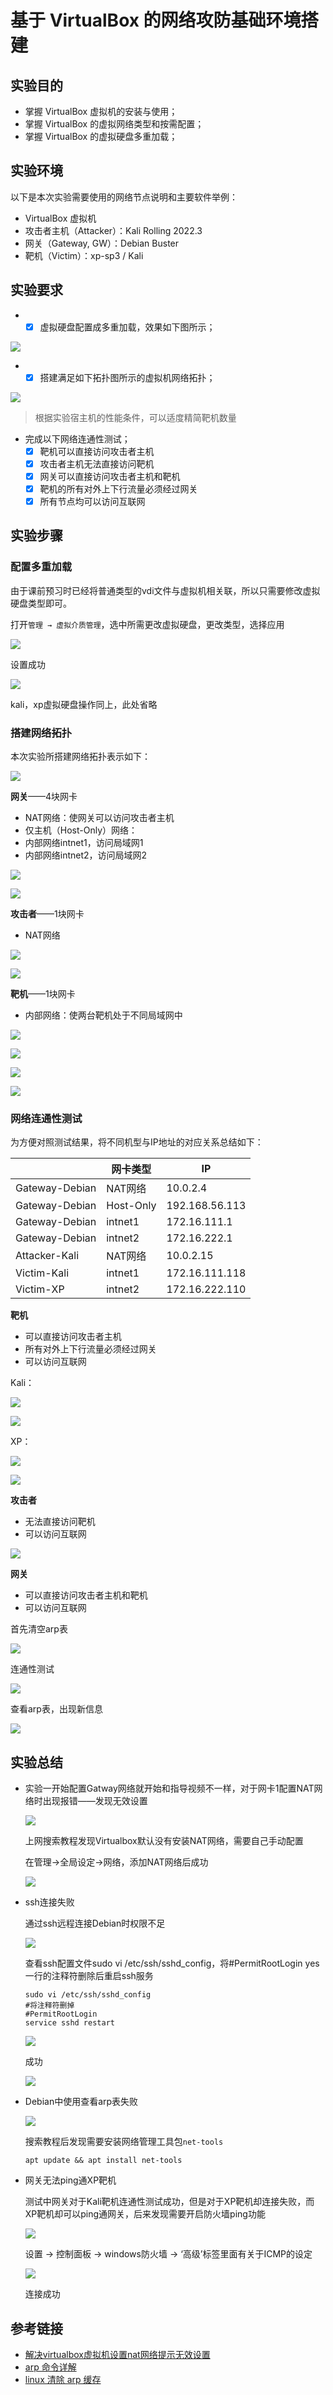 # 基于 VirtualBox 的网络攻防基础环境搭建

## 实验目的

* 掌握 VirtualBox 虚拟机的安装与使用；
* 掌握 VirtualBox 的虚拟网络类型和按需配置；
* 掌握 VirtualBox 的虚拟硬盘多重加载；

## 实验环境

以下是本次实验需要使用的网络节点说明和主要软件举例：

* VirtualBox 虚拟机
* 攻击者主机（Attacker）：Kali Rolling 2022.3
* 网关（Gateway, GW）：Debian Buster
* 靶机（Victim）：xp-sp3 / Kali

## 实验要求

* - [x] 虚拟硬盘配置成多重加载，效果如下图所示；

![](img/demand1.png)

* - [x] 搭建满足如下拓扑图所示的虚拟机网络拓扑；

![](img/demand2.png)



> 根据实验宿主机的性能条件，可以适度精简靶机数量

* 完成以下网络连通性测试；
    - [x] 靶机可以直接访问攻击者主机
    - [x] 攻击者主机无法直接访问靶机
    - [x] 网关可以直接访问攻击者主机和靶机
    - [x] 靶机的所有对外上下行流量必须经过网关
    - [x] 所有节点均可以访问互联网

## 实验步骤

### 配置多重加载

由于课前预习时已经将普通类型的vdi文件与虚拟机相关联，所以只需要修改虚拟硬盘类型即可。

打开`管理 → 虚拟介质管理`，选中所需更改虚拟硬盘，更改类型，选择应用

![](img/multiattach-debian.png)

设置成功

![](img/multi-apply.png)

kali，xp虚拟硬盘操作同上，此处省略

### 搭建网络拓扑

本次实验所搭建网络拓扑表示如下：

![](img/net-top.png)

**网关**——4块网卡

- NAT网络：使网关可以访问攻击者主机
- 仅主机（Host-Only）网络：
- 内部网络intnet1，访问局域网1
- 内部网络intnet2，访问局域网2

![](img/gateway-net.png)

![](img/gateway-ip.png)

**攻击者**——1块网卡

- NAT网络

![](img/Attacker-net.png)

![](img/attacker-ip.png)

**靶机**——1块网卡

- 内部网络：使两台靶机处于不同局域网中

![](img/kali-net.png)

![](img/kali-ip.png)

![](img/xp-net.png)

![](img/xp-ip.png)

### 网络连通性测试

为方便对照测试结果，将不同机型与IP地址的对应关系总结如下：

|                | 网卡类型  | IP             |
| -------------- | --------- | -------------- |
| Gateway-Debian | NAT网络   | 10.0.2.4       |
| Gateway-Debian | Host-Only | 192.168.56.113 |
| Gateway-Debian | intnet1   | 172.16.111.1   |
| Gateway-Debian | intnet2   | 172.16.222.1   |
| Attacker-Kali  | NAT网络   | 10.0.2.15      |
| Victim-Kali    | intnet1   | 172.16.111.118 |
| Victim-XP      | intnet2   | 172.16.222.110 |

**靶机**

- 可以直接访问攻击者主机
- 所有对外上下行流量必须经过网关
- 可以访问互联网

Kali：

![](img/vic-kali-ping.png)

![](img/gw-kali.png)

XP：

![](img/vic-xp-ping.png)

![](img/gw-xp.png)

**攻击者**

- 无法直接访问靶机
- 可以访问互联网

![](img/Attacker-ping.png)

**网关**

- 可以直接访问攻击者主机和靶机
- 可以访问互联网

首先清空arp表

![](img/arp-d.png)

连通性测试

![](img/gw-ping1.png)

查看arp表，出现新信息

![](img/arp.png)

## 实验总结

- 实验一开始配置Gatway网络就开始和指导视频不一样，对于网卡1配置NAT网络时出现报错——发现无效设置

  ![](img/natnetwork-error.png)

  上网搜索教程发现Virtualbox默认没有安装NAT网络，需要自己手动配置

  在管理→全局设定→网络，添加NAT网络后成功

  ![](img/natnetwork.png)

- ssh连接失败

  通过ssh远程连接Debian时权限不足

  ![](img/ssh-fail.png)

  查看ssh配置文件sudo vi /etc/ssh/sshd_config，将#PermitRootLogin yes一行的注释符删除后重启ssh服务

  ```
  sudo vi /etc/ssh/sshd_config
  #将注释符删掉
  #PermitRootLogin
  service sshd restart
  ```

  ![](img/permission.png)

  成功

  ![](img/ssh.png)

- Debian中使用查看arp表失败

  ![](img/arp-notfound.png)

  搜索教程后发现需要安装网络管理工具包`net-tools`

  ```
  apt update && apt install net-tools
  ```

- 网关无法ping通XP靶机

  测试中网关对于Kali靶机连通性测试成功，但是对于XP靶机却连接失败，而XP靶机却可以ping通网关，后来发现需要开启防火墙ping功能

  ![](img/ping-XP-fail.png)

  设置 -> 控制面板 -> windows防火墙 -> ‘高级’标签里面有关于ICMP的设定

  ![](img/fw-ping.png)

  连接成功

## 参考链接

- [解决virtualbox虚拟机设置nat网络提示无效设置](https://jingyan.baidu.com/article/a3f121e4850c98fc9052bb97.html)
- [arp 命令详解](https://commandnotfound.cn/linux/1/110/arp-命令)
- [linux 清除 arp 缓存](https://blog.csdn.net/u011641885/article/details/48175239)